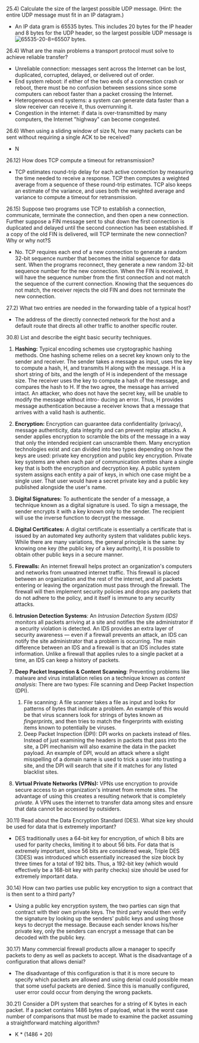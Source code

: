 25.4) Calculate the size of the largest possible UDP message. (Hint: the entire UDP message must fit in an IP datagram.)
- An IP data gram is 65535 bytes. This includes 20 bytes for the IP header and 8 bytes for the UDP header, so the largest possible UDP message is <img src="https://latex.codecogs.com/gif.latex?65535-20-8=65507" title="65535-20-8=65507" /> bytes.

26.4) What are the main problems a transport protocol must solve to achieve reliable transfer?
- Unreliable connection: messages sent across the Internet can be lost, duplicated, corrupted, delayed, or delivered out of order.
- End system reboot: if either of the two ends of a connection crash or reboot, there must be no confusion between sessions since some computers can reboot faster than a packet crossing the Internet.
- Heterogeneous end systems: a system can generate data faster than a slow receiver can receive it, thus overrunning it.
- Congestion in the internet: if data is over-transmitted by many computers, the Internet "highway" can become congested.

26.6) When using a sliding window of size N, how many packets can be sent without requiring a single ACK to be received?
- N

26.12) How does TCP compute a timeout for retransmission?
- TCP estimates round-trip delay for each active connection by measuring the time needed to receive a response. TCP then computes a weighted average from a sequence of these round-trip estimates. TCP also keeps an estimate of the variance, and uses both the weighted average and variance to compute a timeout for retransmission.

26.15) Suppose two programs use TCP to establish a connection, communicate, terminate the connection, and then open a new connection. Further suppose a FIN message sent to shut down the first connection is duplicated and delayed until the second connection has been established. If a copy of the old FIN is delivered, will TCP terminate the new connection? Why or why not?S
- No. TCP requires each end of a new connection to generate a random 32-bit sequence number that becomes the initial sequence for data sent. When the programs reconnect, they generate a new random 32-bit sequence number for the new connection. When the FIN is received, it will have the sequence number from the first connection and not match the sequence of the current connection. Knowing that the sequences do not match, the receiver rejects the old FIN and does not terminate the new connection.

27.2) What two entries are needed in the forwarding table of a typical host?
- The address of the directly connected network for the host and a default route that directs all other traffic to another specific router.

30.8) List and describe the eight basic security techniques.
1. **Hashing:** Typical encoding schemes use cryptographic hashing methods. One hashing scheme relies on a secret key known only to the sender and receiver. The sender takes a message as input, uses the key to compute a hash, H, and transmits H along with the message. H is a short string of bits, and the length of H is independent of the message size. The receiver uses the key to compute a hash of the message, and compares the hash to H. If the two agree, the message has arrived intact. An attacker, who does not have the secret key, will be unable to modify the message without intro- ducing an error. Thus, H provides message authentication because a receiver knows that a message that arrives with a valid hash is authentic.

2. **Encryption:** Encryption can guarantee data confidentiality (privacy), message authenticity, data integrity and can prevent replay attacks. A sender applies encryption to scramble the bits of the message in a way that only the intended recipient can unscramble them. Many encryption technologies exist and can divided into two types depending on how the keys are used: private key encryption and public key encryption. Private key systems are when each pair of communication entites share a single key that is both the encryption and decryption key. A public system system assigns each entity a pair of keys, in which one case might be a single user. That user would have a secret private key and a public key published alongside the user's name. 

3. **Digital Signatures:** To authenticate the sender of a message, a technique known as a digital signature is used. To sign a message, the sender encrypts it with a key known only to the sender. The recipient will use the inverse function to decrypt the message.

4. **Digital Certificates:** A digital certificate is essentially a certificate that is issued by an automated key authority system that validates public keys. While there are many variations, the general principle is the same: by knowing one key (the public key of a key authority), it is possible to obtain other public keys in a secure manner.
5. **Firewalls:** An internet firewall helps protect an organization's computers and networks from unwatned internet traffic. This firewall is placed between an organization and the rest of the internet, and all packets entering or leaving the organization must pass through the firewall. The firewall will then implement security policies and drops any packets that do not adhere to the policy, and it itself is immune to any security attacks.
6. **Intrusion Detection Systems**: An *Intrusion Detection System (IDS)* monitors all packets arriving at a site and notifies the site administrator if a security violation is detected. An IDS provides an extra layer of security awareness — even if a firewall prevents an attack, an IDS can notify the site administrator that a problem is occurring. The main difference between an IDS and a firewall is that an IDS includes state information. Unlike a firewall that applies rules to a single packet at a time, an IDS can keep a history of packets.
7. **Deep Packet Inspection & Content Scanning**: Preventing problems like malware and virus installation relies on a technique known as *content analysis*: There are two types: File scanning and Deep Packet Inspection (DPI).
      1. File scanning: A file scanner takes a file as input and looks for patterns of bytes that indicate a problem. An example of this would be that virus scanners look for strings of bytes known as *fingerprints*, and then tries to match the fingerprints with existing items known to potentially be viruses.
      2. Deep Packet Inspection (DPI): DPI works on packets instead of files. Instead of just examining the headers in packets that pass into the site, a DPI mechanism will also examine the data in the packet payload. An example of DPI, would an attack where a slight misspelling of a domain name is used to trick a user into trusting a site, and the DPI will search that site if it matches for any listed blacklist sites.
8. **Virtual Private Networks (VPNs):** VPNs use encryption to provide secure access to an organization's intranet from remote sites. The advantage of using this creates a resulting network that is completely *private.* A VPN uses the internet to transfer data among sites and ensure that data cannot be accessed by outsiders. 

30.11) Read about the Data Encryption Standard (DES). What size key should be used for data that is extremely important?
- DES traditionally uses a 64-bit key for encryption, of which 8 bits are used for parity checks, limiting it to about 56 bits. For data that is extremely important, since 56 bits are considered weak, Triple DES (3DES) was introduced which essentially increased the size block by three times for a total of 192 bits. Thus, a 192-bit key (which would effectively be a 168-bit key with parity checks) size should be used for extremely important data.

30.14) How can two parties use public key encryption to sign a contract that is then sent to a third party?
- Using a public key encryption system, the two parties can sign that contract with their own private keys. The third party would then verify the signature by looking up the senders' public keys and using those keys to decrypt the message. Because each sender knows his/her private key, only the senders can encrypt a message that can be decoded with the public key.
  
30.17) Many commercial firewall products allow a manager to specify packets to deny as well as packets to accept. What is the disadvantage of a configuration that allows denial?
- The disadvantage of this configuration is that it is more secure to specify which packets are allowed and using denial could possible mean that some useful packets are denied. Since this is manually configured, user error could occur from denying the wrong packets.

30.21) Consider a DPI system that searches for a string of K bytes in each packet. If a packet contains 1486 bytes of payload, what is the worst case number of comparisons that must be made to examine the packet assuming a straightforward matching algorithm?
- K * (1486 + 20)